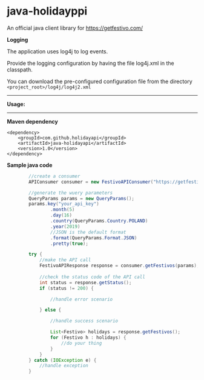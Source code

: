 # java-holidayppi

An official java client library for https://getfestivo.com/

**Logging**

 The application uses log4j to log events. 

Provide the logging configuration by having the file log4j.xml in the classpath. 

You can download the pre-configured configuration file from the directory `<project_root>/log4j/log4j2.xml` 

****
**Usage:**
***

**Maven dependency**
```
<dependency>
    <groupId>com.github.holidayapi</groupId>
    <artifactId>java-holidayapi</artifactId>
    <version>1.0</version>
</dependency>
```
**Sample java code**
```java
        //create a consumer
        APIConsumer consumer = new FestivoAPIConsumer("https://getfestivo.com/v1/holidays");

        //generate the wuery parameters
        QueryParams params = new QueryParams();
        params.key("your_api_key")
                .month(5)
                .day(16)
                .country(QueryParams.Country.POLAND)
                .year(2019)
                //JSON is the default format
                .format(QueryParams.Format.JSON)
                .pretty(true);

        try {
            //make the API call
            FestivoAPIResponse response = consumer.getFestivos(params);
            
            //check the status code of the API call
            int status = response.getStatus();
            if (status != 200) {

                //handle error scenario

            } else {

                //handle success scenario

                List<Festivo> holidays = response.getFestivos();
                for (Festivo h : holidays) {
                    //do your thing
                }
            }
        } catch (IOException e) {
            //handle exception
        }
```